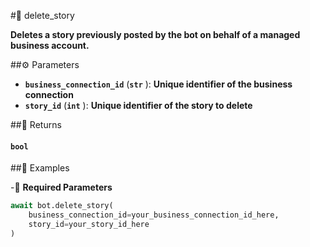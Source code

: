#🔧 delete_story

**Deletes a story previously posted by the bot on behalf of a managed business account.**

##⚙️ Parameters

- **`business_connection_id`** (**`str`** ): **Unique identifier of the business connection**
- **`story_id`** (**`int`** ): **Unique identifier of the story to delete**

##📲 Returns

#### `bool`

##📀 Examples

-🪫 **Required Parameters**

```python
await bot.delete_story(
    business_connection_id=your_business_connection_id_here,
    story_id=your_story_id_here
)
```
